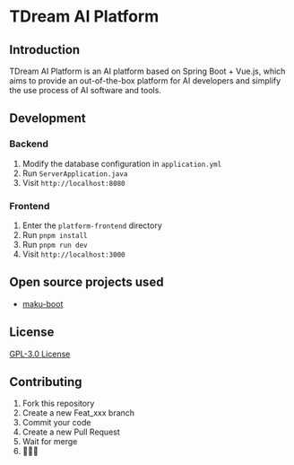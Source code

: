 # TDream AI Platform

## Introduction
TDream AI Platform is an AI platform based on Spring Boot + Vue.js, which aims to provide an out-of-the-box platform for AI developers and simplify the use process of AI software and tools.


## Development
### Backend
1. Modify the database configuration in `application.yml`
2. Run `ServerApplication.java`
3. Visit `http://localhost:8080`

### Frontend
1. Enter the `platform-frontend` directory
2. Run `pnpm install`
3. Run `pnpm run dev`
4. Visit `http://localhost:3000`

## Open source projects used
- [maku-boot](./license/MAKU)

## License
[GPL-3.0 License](./LICENSE)

## Contributing
1. Fork this repository
2. Create a new Feat_xxx branch
3. Commit your code
4. Create a new Pull Request
5. Wait for merge
6. 🎉🎉🎉